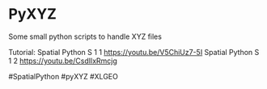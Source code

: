# PyXYZ
Some small python scripts to handle XYZ files

Tutorial:
Spatial Python S 1 1 https://youtu.be/V5ChiUz7-5I
Spatial Python S 1 2 https://youtu.be/CsdIlxRmcjg


#SpatialPython #pyXYZ #XLGEO

